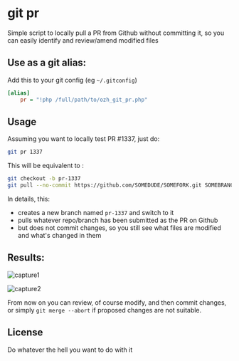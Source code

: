 # git pr

Simple script to locally pull a PR from Github without committing it, so you can easily identify and review/amend modified files

## Use as a git alias:

Add this to your git config (eg `~/.gitconfig`)

```ini
[alias]
    pr = "!php /full/path/to/ozh_git_pr.php"
```

## Usage

Assuming you want to locally test PR #1337, just do:

```sh
git pr 1337
```

This will be equivalent to :

```sh
git checkout -b pr-1337
git pull --no-commit https://github.com/SOMEDUDE/SOMEFORK.git SOMEBRANCH
```

In details, this:
* creates a new branch named `pr-1337` and switch to it
* pulls whatever repo/branch has been submitted as the PR on Github
* but does not commit changes, so you still see what files are modified and what's changed in them

## Results:

![capture1](https://cloud.githubusercontent.com/assets/223647/25444201/93d3d19a-2aaa-11e7-9df9-456bc22f2ea8.PNG)

![capture2](https://cloud.githubusercontent.com/assets/223647/25444316/f3379ad6-2aaa-11e7-8f71-2814f094b6a5.png)

From now on you can review, of course modify, and then commit changes, or simply `git merge --abort` if proposed changes are not suitable.

## License

Do whatever the hell you want to do with it





